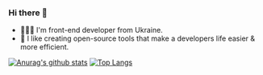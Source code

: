 ### Hi there 👋

-	👨🏻‍💻 I'm front-end developer from Ukraine.
- 🌱 I like creating open-source tools that make a developers life easier & more efficient.

[![Anurag's github stats](https://github-readme-stats.vercel.app/api?username=Kassaila&show_icons=true&count_private=true)](https://github.com/anuraghazra/github-readme-stats)
[![Top Langs](https://github-readme-stats.vercel.app/api/top-langs/?username=Kassaila&layout=compact)](https://github.com/anuraghazra/github-readme-stats)
